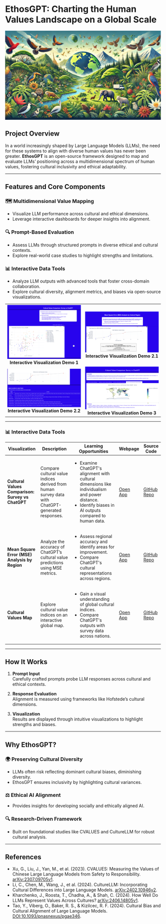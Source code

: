# **EthosGPT: Charting the Human Values Landscape on a Global Scale**

![EthosGPT](EthosGPT.webp)

## **Project Overview**

In a world increasingly shaped by Large Language Models (LLMs), the need for these systems to align with diverse human values has never been greater. **EthosGPT** is an open-source framework designed to map and evaluate LLMs’ positioning across a multidimensional spectrum of human values, fostering cultural inclusivity and ethical adaptability.

---

## **Features and Core Components**

### 🗺️ **Multidimensional Value Mapping**
- Visualize LLM performance across cultural and ethical dimensions.
- Leverage interactive dashboards for deeper insights into alignment.

### 🔍 **Prompt-Based Evaluation**
- Assess LLMs through structured prompts in diverse ethical and cultural contexts.
- Explore real-world case studies to highlight strengths and limitations.

### 📊 **Interactive Data Tools**
- Analyze LLM outputs with advanced tools that foster cross-domain collaboration.
- Explore cultural diversity, alignment metrics, and biases via open-source visualizations.

<div align="center">
  <table>
    <tr>
      <td align="center">
        <img src="demo2.png" alt="Demo 1" width="400">
        <br>
        <strong>Interactive Visualization Demo 1</strong>
      </td>
      <td align="center">
        <img src="demo1.png" alt="Demo 2.1" width="400">
        <br>
        <strong>Interactive Visualization Demo 2.1</strong>
      </td>
    </tr>
    <tr>
      <td align="center">
        <img src="demo4.png" alt="Demo 2.2" width="400">
        <br>
        <strong>Interactive Visualization Demo 2.2</strong>
      </td>
      <td align="center">
        <img src="demo3.png" alt="Demo 3" width="400">
        <br>
        <strong>Interactive Visualization Demo 3</strong>
      </td>
    </tr>
  </table>
</div>

---

### 📊 **Interactive Data Tools**

<div align="center">
  <table>
    <thead>
      <tr>
        <th>Visualization</th>
        <th>Description</th>
        <th>Learning Opportunities</th>
        <th>Webpage</th>
        <th>Source Code</th>
      </tr>
    </thead>
    <tbody>
      <tr>
        <td><strong>Cultural Values Comparison: Survey vs ChatGPT</strong></td>
        <td>Compare cultural value indices derived from human survey data with ChatGPT-generated responses.</td>
        <td>
          <ul>
            <li>Examine ChatGPT's alignment with cultural dimensions like individualism and power distance.</li>
            <li>Identify biases in AI outputs compared to human data.</li>
          </ul>
        </td>
        <td><a href="https://cultural-indices-dashboard.onrender.com/" target="_blank">Open App</a></td>
        <td><a href="https://github.com/sunshineluyao/cultural-indices-dashboard" target="_blank">GitHub Repo</a></td>
      </tr>
      <tr>
        <td><strong>Mean Square Error (MSE) Analysis by Region</strong></td>
        <td>Analyze the accuracy of ChatGPT’s cultural value predictions using MSE metrics.</td>
        <td>
          <ul>
            <li>Assess regional accuracy and identify areas for improvement.</li>
            <li>Compare ChatGPT's cultural representations across regions.</li>
          </ul>
        </td>
        <td><a href="https://culture-indices-mse.onrender.com/" target="_blank">Open App</a></td>
        <td><a href="https://github.com/sunshineluyao/culture-indices-mse" target="_blank">GitHub Repo</a></td>
      </tr>
      <tr>
        <td><strong>Cultural Values Map</strong></td>
        <td>Explore cultural value indices on an interactive global map.</td>
        <td>
          <ul>
            <li>Gain a visual understanding of global cultural indices.</li>
            <li>Compare ChatGPT's outputs with survey data across nations.</li>
          </ul>
        </td>
        <td><a href="https://culture-indices-map.onrender.com/" target="_blank">Open App</a></td>
        <td><a href="https://github.com/sunshineluyao/culture-indices-map" target="_blank">GitHub Repo</a></td>
      </tr>
    </tbody>
  </table>
</div>

---

## **How It Works**

1. **Prompt Input**  
   Carefully crafted prompts probe LLM responses across cultural and ethical contexts.

2. **Response Evaluation**  
   Alignment is measured using frameworks like Hofstede’s cultural dimensions.

3. **Visualization**  
   Results are displayed through intuitive visualizations to highlight strengths and biases.

---

## **Why EthosGPT?**

### 🌍 **Preserving Cultural Diversity**
- LLMs often risk reflecting dominant cultural biases, diminishing diversity.
- EthosGPT ensures inclusivity by highlighting cultural variances.

### ⚖️ **Ethical AI Alignment**
- Provides insights for developing socially and ethically aligned AI.

### 🔍 **Research-Driven Framework**
- Built on foundational studies like CVALUES and CultureLLM for robust cultural analysis.

---

## References

- Xu, G., Liu, J., Yan, M., et al. (2023). CVALUES: Measuring the Values of Chinese Large Language Models from Safety to Responsibility. [arXiv:2307.09705v1](https://arxiv.org/abs/2307.09705).
- Li, C., Chen, M., Wang, J., et al. (2024). CultureLLM: Incorporating Cultural Differences into Large Language Models. [arXiv:2402.10946v2](https://arxiv.org/abs/2402.10946).
- Kharchenko, J., Roosta, T., Chadha, A., & Shah, C. (2024). How Well Do LLMs Represent Values Across Cultures? [arXiv:2406.14805v1](https://arxiv.org/abs/2406.14805).
- Tao, Y., Viberg, O., Baker, R. S., & Kizilcec, R. F. (2024). Cultural Bias and Cultural Alignment of Large Language Models. [DOI:10.1093/pnasnexus/pgae346](https://doi.org/10.1093/pnasnexus/pgae346).
